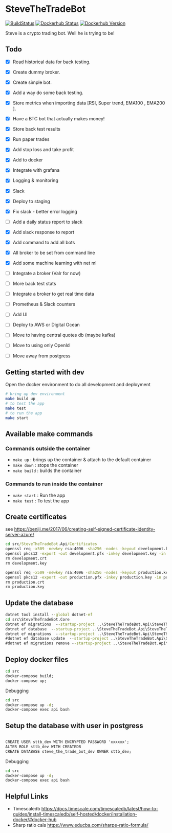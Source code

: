 # SteveTheTradeBot

[![BuildStatus](https://github.com/rolfwessels/SteveTheTradeBot/actions/workflows/github-action.yml/badge.svg)](https://github.com/rolfwessels/SteveTheTradeBot/actions)
[![Dockerhub Status](https://img.shields.io/badge/dockerhub-ok-blue.svg)](https://hub.docker.com/r/rolfwessels/steve-the-trade-bot/)
[![Dockerhub Version](https://img.shields.io/docker/v/rolfwessels/steve-the-trade-bot?sort=semver)](https://hub.docker.com/r/rolfwessels/steve-the-trade-bot/tags)

Steve is a crypto trading bot. Well he is trying to be!

## Todo

- [x] Read historical data for back testing.
- [x] Create dummy broker.
- [x] Create simple bot.
- [x] Add a way do some back testing.
- [x] Store metrics when importing data [RSI, Super trend, EMA100 , EMA200 ].
- [x] Have a BTC bot that actually makes money!
- [x] Store back test results
- [x] Run paper trades
- [x] Add stop loss and take profit
- [x] Add to docker
- [x] Integrate with grafana
- [x] Logging & monitoring
- [x] Slack
- [x] Deploy to staging
- [x] Fix slack - better error logging
- [ ] Add a daily status report to slack
- [x] Add slack response to report
- [x] Add command to add all bots
- [x] All broker to be set from command line
- [x] Add some machine learning with net ml
- [ ] Integrate a broker (Valr for now)
- [ ] More back test stats
- [ ] Integrate a broker to get real time data
- [ ] Prometheus & Slack counters
- [ ] Add UI
- [ ] Deploy to AWS or Digital Ocean
- [ ] Move to having central quotes db (maybe kafka)
- [ ] Move to using only OpenId
- [ ] Move away from postgress


## Getting started with dev

Open the docker environment to do all development and deployment

```bash
# bring up dev environment
make build up
# to test the app
make test
# to run the app
make start
```

## Available make commands

### Commands outside the container

- `make up` : brings up the container & attach to the default container
- `make down` : stops the container
- `make build` : builds the container

### Commands to run inside the container

- `make start` : Run the app
- `make test` : To test the app

## Create certificates

see <https://benjii.me/2017/06/creating-self-signed-certificate-identity-server-azure/>

```cmd
cd src/SteveTheTradeBot.Api/Certificates
openssl req -x509 -newkey rsa:4096 -sha256 -nodes -keyout development.key -out development.crt -subj "/CN=localhost" -days 3650
openssl pkcs12 -export -out development.pfx -inkey development.key -in development.crt -certfile development.crt
rm development.crt
rm development.key

openssl req -x509 -newkey rsa:4096 -sha256 -nodes -keyout production.key -out production.crt -subj "/CN=localhost" -days 3650
openssl pkcs12 -export -out production.pfx -inkey production.key -in production.crt -certfile production.crt
rm production.crt
rm production.key
```

## Update the database

```cmd
dotnet tool install --global dotnet-ef
cd src\SteveTheTradeBot.Core
dotnet ef migrations  --startup-project ..\SteveTheTradeBot.Api\SteveTheTradeBot.Api.csproj add AddStrategy
dotnet ef database  --startup-project ..\SteveTheTradeBot.Api\SteveTheTradeBot.Api.csproj update
dotnet ef migrations  --startup-project ..\SteveTheTradeBot.Api\SteveTheTradeBot.Api.csproj list
#dotnet ef database update  --startup-project ..\SteveTheTradeBot.Api\SteveTheTradeBot.Api.csproj 20210719165547_AddMetricMapping
#dotnet ef migrations remove --startup-project ..\SteveTheTradeBot.Api\SteveTheTradeBot.Api.csproj

```

## Deploy docker files

```cmd
cd src
docker-compose build;
docker-compose up;
```

Debugging

```cmd
cd src
docker-compose up -d;
docker-compose exec api bash
```

## Setup the database with user in postgress

```cmd

CREATE USER sttb_dev WITH ENCRYPTED PASSWORD 'xxxxxx';
ALTER ROLE sttb_dev WITH CREATEDB
CREATE DATABASE steve_the_trade_bot_dev OWNER sttb_dev;

```

Debugging

```cmd
cd src
docker-compose up -d;
docker-compose exec api bash
```

## Helpful Links

- Timescaledb <https://docs.timescale.com/timescaledb/latest/how-to-guides/install-timescaledb/self-hosted/docker/installation-docker/#docker-hub>
- Sharp ratio cals <https://www.educba.com/sharpe-ratio-formula/>